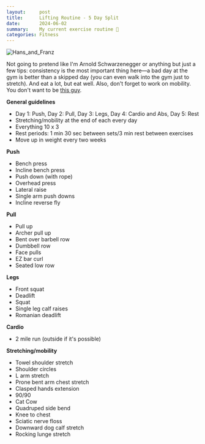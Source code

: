 ```yaml
---
layout:     post
title:      Lifting Routine - 5 Day Split
date:       2024-06-02
summary:    My current exercise routine 💪
categories: Fitness
---
```

![Hans_and_Franz](/images/Hans-and-Franz.png)

Not going to pretend like I'm Arnold Schwarzenegger or anything but just a few tips: consistency is the most important thing here—a bad day at the gym is better than a skipped day (you can even walk into the gym just to stretch). And eat a lot, but eat well. Also, don't forget to work on mobility. You don't want to be [this guy](https://www.youtube.com/watch?v=bj2yfvQGbl8).

**General guidelines** 
- Day 1: Push, Day 2: Pull, Day 3: Legs, Day 4: Cardio and Abs, Day 5: Rest
- Stretching/mobility at the end of each every day
- Everything 10 x 3
- Rest periods: 1 min 30 sec between sets/3 min rest between exercises
- Move up in weight every two weeks

**Push**
- Bench press
- Incline bench press
- Push down (with rope)
- Overhead press
- Lateral raise
- Single arm push downs
- Incline reverse fly

**Pull**
- Pull up
- Archer pull up
- Bent over barbell row
- Dumbbell row
- Face pulls
- EZ bar curl
- Seated low row

**Legs**
- Front squat
- Deadlift
- Squat
- Single leg calf raises
- Romanian deadlift

**Cardio**
- 2 mile run (outside if it's possible)

**Stretching/mobility**
- Towel shoulder stretch
- Shoulder circles
- L arm stretch
- Prone bent arm chest stretch
- Clasped hands extension
- 90/90
- Cat Cow
- Quadruped side bend
- Knee to chest
- Sciatic nerve floss
- Downward dog calf stretch
- Rocking lunge stretch